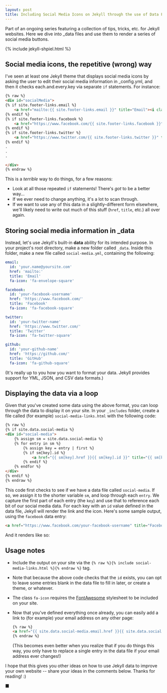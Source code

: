 ```yaml
---
layout: post
title: Including Social Media Icons on Jekyll through the use of Data Files
---
```

Part of an ongoing series featuring a collection of tips, tricks, etc. for Jekyll websites. Here we dive into _data files and use them to render a series of social media buttons.
<!--more-->

{% include jekyll-shpiel.html %}

## Social media icons, the repetitive (wrong) way
I've seen at least one Jekyll theme that displays social media icons by asking the user to
edit their social media information in _config.yml, and then it checks each.and.every.key via separate `if` statements. For instance:

~~~~~ html
{% raw %}
<div id="socialMedia">
{% if site.footer-links.email %}
    <a href="mailto:{{ site.footer-links.email }}" title="Email"><i class="fa fa-envelope-square"></i></a>
{% endif %}
{% if site.footer-links.facebook %}
    <a href="https://www.facebook.com/{{ site.footer-links.facebook }}" title="Facebook"><i class="fa fa-facebook-square"></i></a>
{% endif %}
{% if site.footer-links.twitter %}
    <a href="https://www.twitter.com/{{ site.footer-links.twitter }}" title="Twitter"><i class="fa fa-twitter-square"></i></a>
{% endif %}
.
.
.

</div>
{% endraw %}
~~~~~

This is a *terrible* way to do things, for a few reasons:
- Look at all those repeated `if` statements! There's *got* to be a better way...
- If we ever need to change anything, it's a lot to scan through.
- If we want to use any of this data in a slightly-different form elsewhere, we'll likely need to write out much of this stuff (`href`, `title`, etc.) all over again.


## Storing social media information in _data
Instead, let's use Jekyll's built-in **data** ability for its intended purpose. In your project's root directory, make a new folder called `_data`. Inside this folder, make a new file called `social-media.yml`, containing the following:

~~~~~ yaml
email:
  id: 'your.name@yoursite.com'
  href: 'mailto:'
  title: 'Email'
  fa-icon: 'fa-envelope-square'

facebook:
  id: 'your-facebook-username'
  href: 'https://www.facebook.com/'
  title: 'Facebook'
  fa-icon: 'fa-facebook-square'

twitter:
  id: 'your-twitter-name'
  href: 'https://www.twitter.com/'
  title: 'Twitter'
  fa-icon: 'fa-twitter-square'

github:
  id: 'your-github-name'
  href: 'https://github.com/'
  title: 'GitHub'
  fa-icon: 'fa-github-square'
~~~~~

(It's really up to you how you want to format your data. Jekyll provides support for YML, JSON, and CSV data formats.)

## Displaying the data via a loop
Given that you've created some data using the above format, you can loop through the data to display it on your site. In your `_includes` folder, create a file called (for example) `social-media-links.html` with the following code:

~~~~~ html
{% raw %}
{% if site.data.social-media %}
<div id="social-media">
    {% assign sm = site.data.social-media %}
    {% for entry in sm %}
        {% assign key = entry | first %}
        {% if sm[key].id %}
            <a href="{{ sm[key].href }}{{ sm[key].id }}" title="{{ sm[key].title }}"><i class="fa {{ sm[key].fa-icon }}"></i></a>
        {% endif %}
    {% endfor %}
</div>
{% endif %}
{% endraw %}
~~~~~

This code first checks to see if we have a data file called `social-media`. If so, we assign it to the shorter variable `sm`, and loop through each `entry`. We capture the first part of each entry (the `key`) and use that to reference each bit of our social media data. For each key with an `id` value defined in the data file, Jekyll will render the link and the icon. Here's some sample output, using the `facebook` data entry:

~~~~~ html
<a href="https://www.facebook.com/your-facebook-username" title="Facebook"><i class="fa fa-facebook-square"></i></a>
~~~~~

And it renders like so: <a href="https://www.facebook.com/thereeljess" title="Facebook"><i class="fa fa-facebook-square"></i></a>

## Usage notes
- Include the output on your site via the `{% raw %}{% include social-media-links.html %}{% endraw %}` tag.

- Note that because the above code checks that the `id` exists, you can opt to leave some entries blank in the data file to fill in later, or create a theme, or whatever.

- The class `fa-icon` requires the [FontAwesome](http://fontawesome.io/) stylesheet to be included on your site.

- Now that you've defined everything once already, you can easily add a link to (for example) your email address on any other page:
  ~~~~~ html
  {% raw %}
  <a href="{{ site.data.social-media.email.href }}{{ site.data.social-media.email.id }}" title="Email me">Click here to send me an email!</a>
  {% endraw %}
  ~~~~~

  (This becomes even better when you realize that if you do things this way, you only have to replace a single entry in the data file if your email address ever changes!)

I hope that this gives you other ideas on how to use Jekyll data to improve your own website -- share your ideas in the comments below. Thanks for reading! :)

■